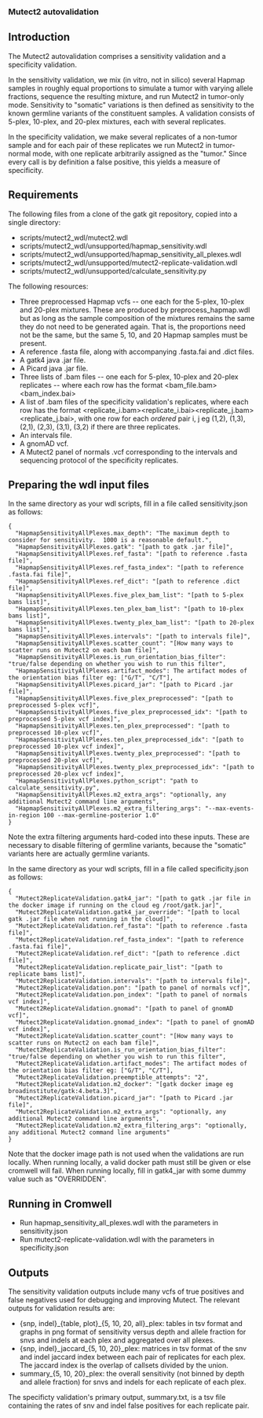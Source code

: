 ### Mutect2 autovalidation

## Introduction
The Mutect2 autovalidation comprises a sensitivity validation and a specificity validation.

In the sensitivity validation, we mix (in vitro, not in silico) several Hapmap samples in roughly equal proportions to simulate a tumor with varying allele fractions, sequence the resulting mixture, and run Mutect2 in tumor-only mode.  Sensitivity to "somatic" variations is then defined as sensitivity to the known germline variants of the constituent samples.  A validation consists of 5-plex, 10-plex, and 20-plex mixtures, each with several replicates.

In the specificity validation, we make several replicates of a non-tumor sample and for each pair of these replicates we run Mutect2 in tumor-normal mode, with one replicate arbitrarily assigned as the "tumor."  Since every call is by definition a false positive, this yields a measure of specificity.


## Requirements

The following files from a clone of the gatk git repository, copied into a single directory:
* scripts/mutect2_wdl/mutect2.wdl
* scripts/mutect2_wdl/unsupported/hapmap_sensitivity.wdl
* scripts/mutect2_wdl/unsupported/hapmap_sensitivity_all_plexes.wdl
* scripts/mutect2_wdl/unsupported/mutect2-replicate-validation.wdl
* scripts/mutect2_wdl/unsupported/calculate_sensitivity.py

The following resources:
* Three preprocessed Hapmap vcfs -- one each for the 5-plex, 10-plex and 20-plex mixtures.  These are produced by preprocess_hapmap.wdl but as long as the sample composition of the mixtures remains the same they do not need to be generated again.  That is, the proportions need not be the same, but the same 5, 10, and 20 Hapmap samples must be present.
* A reference .fasta file, along with accompanying .fasta.fai and .dict files.
* A gatk4 java .jar file.
* A Picard java .jar file.
* Three lists of .bam files -- one each for 5-plex, 10-plex and 20-plex replicates -- where each row has the format <bam_file.bam></TAB><bam_index.bai>
* A list of .bam files of the specificity validation's replicates, where each row has the format <replicate_i.bam></TAB><replicate_i.bai></TAB><replicate_j.bam></TAB><replicate_j.bai>, with one row for each *ordered* pair i, j eg (1,2), (1,3), (2,1), (2,3), (3,1), (3,2) if there are three replicates.
* An intervals file.
* A gnomAD vcf.
* A Mutect2 panel of normals .vcf corresponding to the intervals and sequencing protocol of the specificity replicates.

## Preparing the wdl input files
In the same directory as your wdl scripts, fill in a file called sensitivity.json as follows:

```
{
  "HapmapSensitivityAllPlexes.max_depth": "The maximum depth to consider for sensitivity.  1000 is a reasonable default.",
  "HapmapSensitivityAllPlexes.gatk": "[path to gatk .jar file]",
  "HapmapSensitivityAllPlexes.ref_fasta": "[path to reference .fasta file]",
  "HapmapSensitivityAllPlexes.ref_fasta_index": "[path to reference .fasta.fai file]",
  "HapmapSensitivityAllPlexes.ref_dict": "[path to reference .dict file]",
  "HapmapSensitivityAllPlexes.five_plex_bam_list": "[path to 5-plex bams list]",
  "HapmapSensitivityAllPlexes.ten_plex_bam_list": "[path to 10-plex bams list]",
  "HapmapSensitivityAllPlexes.twenty_plex_bam_list": "[path to 20-plex bams list]",
  "HapmapSensitivityAllPlexes.intervals": "[path to intervals file]",
  "HapmapSensitivityAllPlexes.scatter_count": "[How many ways to scatter runs on Mutect2 on each bam file]",
  "HapmapSensitivityAllPlexes.is_run_orientation_bias_filter": "true/false depending on whether you wish to run this filter",
  "HapmapSensitivityAllPlexes.artifact_modes": The artifact modes of the orientation bias filter eg: ["G/T", "C/T"],
  "HapmapSensitivityAllPlexes.picard_jar": "[path to Picard .jar file]",
  "HapmapSensitivityAllPlexes.five_plex_preprocessed": "[path to preprocessed 5-plex vcf]",
  "HapmapSensitivityAllPlexes.five_plex_preprocessed_idx": "[path to preprocessed 5-plex vcf index]",
  "HapmapSensitivityAllPlexes.ten_plex_preprocessed": "[path to preprocessed 10-plex vcf]",
  "HapmapSensitivityAllPlexes.ten_plex_preprocessed_idx": "[path to preprocessed 10-plex vcf index]",
  "HapmapSensitivityAllPlexes.twenty_plex_preprocessed": "[path to preprocessed 20-plex vcf]",
  "HapmapSensitivityAllPlexes.twenty_plex_preprocessed_idx": "[path to preprocessed 20-plex vcf index]",
  "HapmapSensitivityAllPlexes.python_script": "path to calculate_sensitivity.py",
  "HapmapSensitivityAllPlexes.m2_extra_args": "optionally, any additional Mutect2 command line arguments",
  "HapmapSensitivityAllPlexes.m2_extra_filtering_args": "--max-events-in-region 100 --max-germline-posterior 1.0"
}
```

Note the extra filtering arguments hard-coded into these inputs.  These are necessary to disable filtering of germline variants, because the "somatic" variants here are actually germline variants.

In the same directory as your wdl scripts, fill in a file called specificity.json as follows:

```
{
  "Mutect2ReplicateValidation.gatk4_jar": "[path to gatk .jar file in the docker image if running on the cloud eg /root/gatk.jar]",
  "Mutect2ReplicateValidation.gatk4_jar_override": "[path to local gatk .jar file when not running in the cloud]",
  "Mutect2ReplicateValidation.ref_fasta": "[path to reference .fasta file]",
  "Mutect2ReplicateValidation.ref_fasta_index": "[path to reference .fasta.fai file]",
  "Mutect2ReplicateValidation.ref_dict": "[path to reference .dict file]",
  "Mutect2ReplicateValidation.replicate_pair_list": "[path to replicate bams list]",
  "Mutect2ReplicateValidation.intervals": "[path to intervals file]",
  "Mutect2ReplicateValidation.pon": "[path to panel of normals vcf]",
  "Mutect2ReplicateValidation.pon_index": "[path to panel of normals vcf index]",
  "Mutect2ReplicateValidation.gnomad": "[path to panel of gnomAD vcf]",
  "Mutect2ReplicateValidation.gnomad_index": "[path to panel of gnomAD vcf index]",
  "Mutect2ReplicateValidation.scatter_count": "[How many ways to scatter runs on Mutect2 on each bam file]",
  "Mutect2ReplicateValidation.is_run_orientation_bias_filter": "true/false depending on whether you wish to run this filter",
  "Mutect2ReplicateValidation.artifact_modes": The artifact modes of the orientation bias filter eg: ["G/T", "C/T"],
  "Mutect2ReplicateValidation.preemptible_attempts": "2",
  "Mutect2ReplicateValidation.m2_docker": "[gatk docker image eg broadinstitute/gatk:4.beta.3]",
  "Mutect2ReplicateValidation.picard_jar": "[path to Picard .jar file]",
  "Mutect2ReplicateValidation.m2_extra_args": "optionally, any additional Mutect2 command line arguments",
  "Mutect2ReplicateValidation.m2_extra_filtering_args": "optionally, any additional Mutect2 command line arguments"  
}
```

Note that the docker image path is not used when the validations are run locally.  When running locally, a valid docker path must still be given or else cromwell will fail.  When running locally, fill in gatk4_jar with some dummy value such as "OVERRIDDEN".

## Running in Cromwell
* Run hapmap_sensitivity_all_plexes.wdl with the parameters in sensitivity.json
* Run mutect2-replicate-validation.wdl with the parameters in specificity.json

## Outputs
The sensitivity validation outputs include many vcfs of true positives and false negatives used for debugging and improving Mutect.  The relevant outputs for validation results are:
* {snp, indel}\_{table, plot}\_{5, 10, 20, all}\_plex: tables in tsv format and graphs in png format of sensitivity versus depth and allele fraction for snvs and indels at each plex and aggregated over all plexes.
* {snp, indel}\_jaccard\_{5, 10, 20}\_plex: matrices in tsv format of the snv and indel jaccard index between each pair of replicates for each plex.  The jaccard index is the overlap of callsets divided by the union.
* summary\_{5, 10, 20}\_plex: the overall sensitivity (not binned by depth and allele fraction) for snvs and indels for each replicate of each plex.

The specificty validation's primary output, summary.txt, is a tsv file containing the rates of snv and indel false positives for each replicate pair.